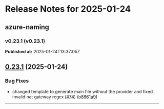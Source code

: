 # Release Notes for 2025-01-24

## azure-naming
### v0.23.1 (v0.23.1)
**Published at:** 2025-01-24T13:37:05Z

## [0.23.1](https://github.com/CloudNationHQ/terraform-azure-naming/compare/v0.23.0...v0.23.1) (2025-01-24)


### Bug Fixes

* changed template to generate main file without the provider and fixed invalid nat gateway regex ([#74](https://github.com/CloudNationHQ/terraform-azure-naming/issues/74)) ([b8661a9](https://github.com/CloudNationHQ/terraform-azure-naming/commit/b8661a923fb02f5aca87de176e95d8a4c0fa12d1))

---

